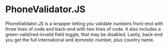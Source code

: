 # PhoneValidator.JS
PhoneValidator.JS is a wrapper letting you validate numbers front-end with three lines of code and back-end with two lines of code. It also includes a green-valid/red-invalid field toggle, that may be disabled. Lastly, back-end you get the full international and domestic number, plus country name.
